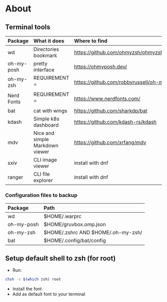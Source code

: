 # About

## Terminal tools

| Package | What it does | Where to find |
| :--- | :--- | :--- |
| wd | Directories bookmark | https://github.com/ohmyzsh/ohmyzsh/tree/master/plugins/wd |
| oh-my-posh | pretty interface | https://ohmyposh.dev/ |
| oh-my-zsh | REQUIREMENT ⭐ | https://github.com/robbyrussell/oh-my-zsh |
| Nerd Fonts|  REQUIREMENT ⭐ | https://www.nerdfonts.com/ |
| bat | cat with wings | https://github.com/sharkdp/bat |
| kdash | Simple k8s dashboard | https://github.com/kdash-rs/kdash |
| mdv | Nice and simple Markdown viewer | https://github.com/xrfang/mdv |
| sxiv | CLI image viewer | install with dnf |
| ranger | CLI file explorer | install with dnf |

### Configuration files to backup

| Package | Path |
| :--- | :--- |
| wd | $HOME/.warprc |
| oh-my-posh | $HOME/gruvbox.omp.json |
| oh-my-zsh | $HOME/.zshrc AND $HOME/.oh-my-zsh/ |
| bat | $HOME/.config/bat/config |

## Setup default shell to zsh (for root)
- Run:

```bash
chsh -s $(which zsh) root
```

- Install the font
- Add as default font to your terminal
